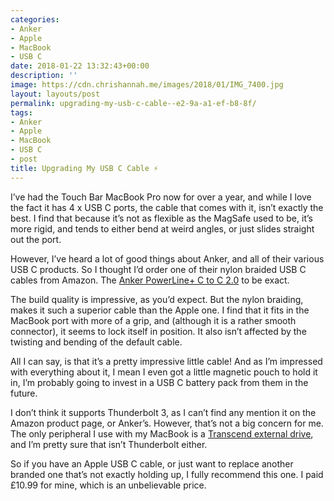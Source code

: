 ```yaml
---
categories:
- Anker
- Apple
- MacBook
- USB C
date: 2018-01-22 13:32:43+00:00
description: ''
image: https://cdn.chrishannah.me/images/2018/01/IMG_7400.jpg
layout: layouts/post
permalink: upgrading-my-usb-c-cable--e2-9a-a1-ef-b8-8f/
tags:
- Anker
- Apple
- MacBook
- USB C
- post
title: Upgrading My USB C Cable ⚡️
---
```


<p>I’ve had the Touch Bar MacBook Pro now for over a year, and while I love the fact it has 4 x USB C ports, the cable that comes with it, isn’t exactly the best. I find that because it’s not as flexible as the MagSafe used to be, it’s more rigid, and tends to either bend at weird angles, or just slides straight out the port.</p>
<p>However, I’ve heard a lot of good things about Anker, and all of their various USB C products. So I thought I’d order one of their nylon braided USB C cables from Amazon. The <a href="https://www.anker.com/products/variant/PowerLine%2B-6ft-USB-C-to-USB-2.0-/A8188091">Anker PowerLine+ C to C 2.0</a> to be exact.</p>
<p>The build quality is impressive, as you’d expect. But the nylon braiding, makes it such a superior cable than the Apple one. I find that it fits in the MacBook port with more of a grip, and (although it is a rather smooth connector), it seems to lock itself in position. It also isn’t affected by the twisting and bending of the default cable.</p>
<p>All I can say, is that it’s a pretty impressive little cable! And as I’m impressed with everything about it, I mean I even got a little magnetic pouch to hold it in, I’m probably going to invest in a USB C battery pack from them in the future.</p>
<p>I don’t think it supports Thunderbolt 3, as I can’t find any mention it on the Amazon product page, or Anker’s. However, that’s not a big concern for me. The only peripheral I use with my MacBook is a <a href="https://uk.transcend-info.com/Products/No-748">Transcend external drive</a>, and I’m pretty sure that isn’t Thunderbolt either.</p>
<p>So if you have an Apple USB C cable, or just want to replace another branded one that’s not exactly holding up, I fully recommend this one. I paid £10.99 for mine, which is an unbelievable price.</p>
